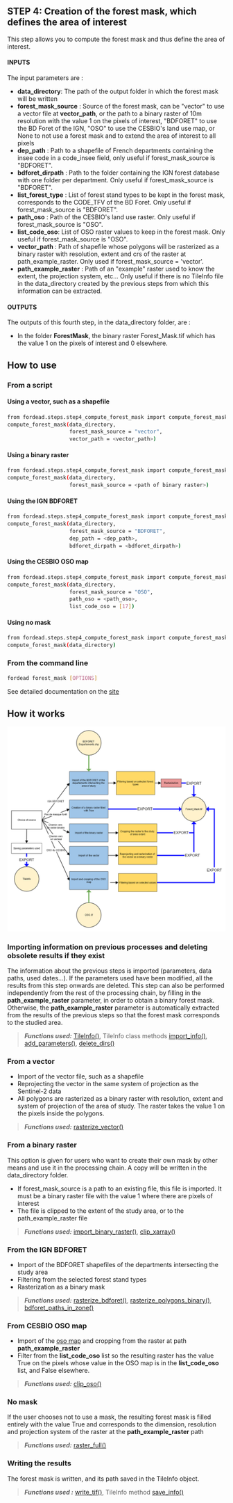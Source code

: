 ## STEP 4: Creation of the forest mask, which defines the area of interest
This step allows you to compute the forest mask and thus define the area of interest.

#### INPUTS
The input parameters are :
- **data_directory**: The path of the output folder in which the forest mask will be written
- **forest_mask_source** : Source of the forest mask, can be "vector" to use a vector file at **vector_path**, or the path to a binary raster of 10m resolution with the value 1 on the pixels of interest, "BDFORET" to use the BD Foret of the IGN, "OSO" to use the CESBIO's land use map, or None to not use a forest mask and to extend the area of interest to all pixels
- **dep_path** : Path to a shapefile of French departments containing the insee code in a code_insee field, only useful if forest_mask_source is "BDFORET".
- **bdforet_dirpath** : Path to the folder containing the IGN forest database with one folder per department. Only useful if forest_mask_source is "BDFORET".
- **list_forest_type** : List of forest stand types to be kept in the forest mask, corresponds to the CODE_TFV of the BD Foret. Only useful if forest_mask_source is "BDFORET".
- **path_oso** : Path of the CESBIO's land use raster. Only useful if forest_mask_source is "OSO".
- **list_code_oso**: List of OSO raster values to keep in the forest mask. Only useful if forest_mask_source is "OSO".
- **vector_path** : Path of shapefile whose polygons will be rasterized as a binary raster with resolution, extent and crs of the raster at path_example_raster. Only used if forest_mask_source = 'vector'.
- **path_example_raster** : Path of an "example" raster used to know the extent, the projection system, etc... Only useful if there is no TileInfo file in the data_directory created by the previous steps from which this information can be extracted.

#### OUTPUTS
The outputs of this fourth step, in the data_directory folder, are :
- In the folder **ForestMask**, the binary raster Forest_Mask.tif which has the value 1 on the pixels of interest and 0 elsewhere.

## How to use
### From a script

#### Using a vector, such as a shapefile
```bash
from fordead.steps.step4_compute_forest_mask import compute_forest_mask
compute_forest_mask(data_directory, 
                    forest_mask_source = "vector", 
                    vector_path = <vector_path>)
```
#### Using a binary raster
```bash
from fordead.steps.step4_compute_forest_mask import compute_forest_mask
compute_forest_mask(data_directory, 
                    forest_mask_source = <path of binary raster>)
```

#### Using the IGN BDFORET
```bash
from fordead.steps.step4_compute_forest_mask import compute_forest_mask
compute_forest_mask(data_directory, 
                    forest_mask_source = "BDFORET", 
                    dep_path = <dep_path>,
                    bdforet_dirpath = <bdforet_dirpath>)
```
#### Using the CESBIO OSO map
```bash
from fordead.steps.step4_compute_forest_mask import compute_forest_mask
compute_forest_mask(data_directory, 
                    forest_mask_source = "OSO", 
                    path_oso = <path_oso>,
                    list_code_oso = [17])
```
#### Using no mask
```bash
from fordead.steps.step4_compute_forest_mask import compute_forest_mask
compute_forest_mask(data_directory)
```

### From the command line

```bash
fordead forest_mask [OPTIONS]
```

See detailed documentation on the [site](https://fordead.gitlab.io/fordead_package/docs/cli/#fordead-forest_mask)

## How it works

![Diagramme_step4](Diagrams/Diagramme_step4.png "Diagramme_step4")

### Importing information on previous processes and deleting obsolete results if they exist
The information about the previous steps is imported (parameters, data paths, used dates...). If the parameters used have been modified, all the results from this step onwards are deleted. This step can also be performed independently from the rest of the processing chain, by filling in the **path_example_raster** parameter, in order to obtain a binary forest mask. Otherwise, the **path_example_raster** parameter is automatically extracted from the results of the previous steps so that the forest mask corresponds to the studied area.
> **_Functions used:_** [TileInfo()](https://fordead.gitlab.io/fordead_package/reference/fordead/import_data/#tileinfo), TileInfo class methods [import_info()](https://fordead.gitlab.io/fordead_package/reference/fordead/import_data/#import_info), [add_parameters()](https://fordead.gitlab.io/fordead_package/reference/fordead/import_data/#add_parameters), [delete_dirs()](https://fordead.gitlab.io/fordead_package/reference/fordead/import_data/#delete_dirs)

### From a vector
- Import of the vector file, such as a shapefile
- Reprojecting the vector in the same system of projection as the Sentinel-2 data
- All polygons are rasterized as a binary raster with resolution, extent and system of projection of the area of study. The raster takes the value 1 on the pixels inside the polygons.
> **_Functions used:_** [rasterize_vector()](https://fordead.gitlab.io/fordead_package/reference/fordead/masking_vi/#rasterize_vector)

### From a binary raster
This option is given for users who want to create their own mask by other means and use it in the processing chain. A copy will be written in the data_directory folder.
 - If forest_mask_source is a path to an existing file, this file is imported. It must be a binary raster file with the value 1 where there are pixels of interest
 - The file is clipped to the extent of the study area, or to the path_example_raster file
> **_Functions used:_** [import_binary_raster()](https://fordead.gitlab.io/fordead_package/reference/fordead/import_data/#import_binary_raster), [clip_xarray()](https://fordead.gitlab.io/fordead_package/reference/fordead/import_data/#clip_xarray)

### From the IGN BDFORET
- Import of the BDFORET shapefiles of the departments intersecting the study area
- Filtering from the selected forest stand types
- Rasterization as a binary mask
> **_Functions used:_** [rasterize_bdforet()](https://fordead.gitlab.io/fordead_package/reference/fordead/masking_vi/#rasterize_bdforet), [rasterize_polygons_binary()](https://fordead.gitlab.io/fordead_package/reference/fordead/masking_vi/#rasterize_polygons_binary), [bdforet_paths_in_zone()](https://fordead.gitlab.io/fordead_package/reference/fordead/masking_vi/#bdforet_paths_in_zone)

### From CESBIO OSO map
 - Import of the [oso map](http://osr-cesbio.ups-tlse.fr/~oso/) and cropping from the raster at path **path_example_raster**
 - Filter from the **list_code_oso** list so the resulting raster has the value True on the pixels whose value in the OSO map is in the **list_code_oso** list, and False elsewhere.
> **_Functions used:_** [clip_oso()](https://fordead.gitlab.io/fordead_package/reference/fordead/masking_vi/#clip_oso)

### No mask
If the user chooses not to use a mask, the resulting forest mask is filled entirely with the value True and corresponds to the dimension, resolution and projection system of the raster at the **path_example_raster** path
> **_Functions used:_** [raster_full()](https://fordead.gitlab.io/fordead_package/reference/fordead/masking_vi/#raster_full)

### Writing the results
The forest mask is written, and its path saved in the TileInfo object.
> **_Functions used :_** [write_tif()](https://fordead.gitlab.io/fordead_package/reference/fordead/writing_data/#write_tif), TileInfo method [save_info()](https://fordead.gitlab.io/fordead_package/reference/fordead/import_data/#save_info)
